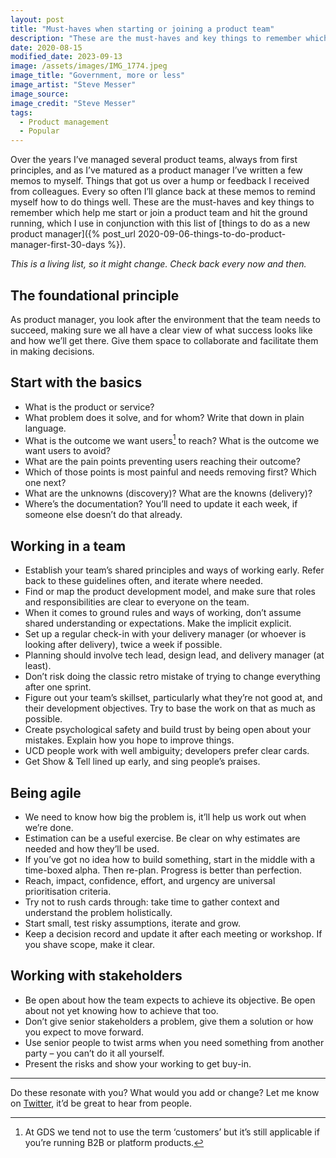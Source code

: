 ```yaml
---
layout: post
title: "Must-haves when starting or joining a product team"
description: "These are the must-haves and key things to remember which help me hit the ground running when starting or joining a product team."
date: 2020-08-15
modified_date: 2023-09-13
image: /assets/images/IMG_1774.jpeg
image_title: "Government, more or less"
image_artist: "Steve Messer"
image_source:
image_credit: "Steve Messer"
tags:
  - Product management
  - Popular
---
```


Over the years I’ve managed several product teams, always from first principles, and as I’ve matured as a product manager I’ve written a few memos to myself. Things that got us over a hump or feedback I received from colleagues. Every so often I’ll glance back at these memos to remind myself how to do things well. These are the must-haves and key things to remember which help me start or join a product team and hit the ground running, which I use in conjunction with this list of [things to do as a new product manager]({% post_url 2020-09-06-things-to-do-product-manager-first-30-days %}).

*This is a living list, so it might change. Check back every now and then.*

## The foundational principle

As product manager, you look after the environment that the team needs to succeed, making sure we all have a clear view of what success looks like and how we’ll get there. Give them space to collaborate and facilitate them in making decisions.

## Start with the basics

- What is the product or service?
- What problem does it solve, and for whom? Write that down in plain language.
- What is the outcome we want users[^1] to reach? What is the outcome we want users to avoid?
- What are the pain points preventing users reaching their outcome?
- Which of those points is most painful and needs removing first? Which one next?
- What are the unknowns (discovery)? What are the knowns (delivery)?
- Where’s the documentation? You’ll need to update it each week, if someone else doesn’t do that already.

## Working in a team

- Establish your team’s shared principles and ways of working early. Refer back to these guidelines often, and iterate where needed.
- Find or map the product development model, and make sure that roles and responsibilities are clear to everyone on the team.
- When it comes to ground rules and ways of working, don’t assume shared understanding or expectations. Make the implicit explicit.
- Set up a regular check-in with your delivery manager (or whoever is looking after delivery), twice a week if possible.
- Planning should involve tech lead, design lead, and delivery manager (at least).
- Don’t risk doing the classic retro mistake of trying to change everything after one sprint.
- Figure out your team’s skillset, particularly what they’re not good at, and their development objectives. Try to base the work on that as much as possible.
- Create psychological safety and build trust by being open about your mistakes. Explain how you hope to improve things.
- UCD people work with well ambiguity; developers prefer clear cards.
- Get Show & Tell lined up early, and sing people’s praises.

## Being agile

- We need to know how big the problem is, it’ll help us work out when we’re done.
- Estimation can be a useful exercise. Be clear on why estimates are needed and how they’ll be used.
- If you’ve got no idea how to build something, start in the middle with a time-boxed alpha. Then re-plan. Progress is better than perfection.
- Reach, impact, confidence, effort, and urgency are universal prioritisation criteria.
- Try not to rush cards through: take time to gather context and understand the problem holistically.
- Start small, test risky assumptions, iterate and grow.
- Keep a decision record and update it after each meeting or workshop. If you shave scope, make it clear.

## Working with stakeholders

- Be open about how the team expects to achieve its objective. Be open about not yet knowing how to achieve that too.
- Don’t give senior stakeholders a problem, give them a solution or how you expect to move forward.
- Use senior people to twist arms when you need something from another party – you can’t do it all yourself.
- Present the risks and show your working to get buy-in.

---

Do these resonate with you? What would you add or change? Let me know on [Twitter](https://twitter.com/stevenjmesser), it’d be great to hear from people.

[^1]: At GDS we tend not to use the term ‘customers’ but it’s still applicable if you’re running B2B or platform products.
